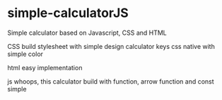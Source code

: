 # simple-calculatorJS
Simple calculator based on Javascript, CSS and HTML 

CSS 
build stylesheet with simple design calculator keys 
css native with simple color

html
easy implementation

js
whoops, this calculator build with function, arrow function and const simple
